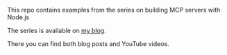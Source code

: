 This repo contains examples from the series on building MCP servers with Node.js

The series is available on [my blog](https://mikeborozdin.com/).

There you can find both blog posts and YouTube videos.
